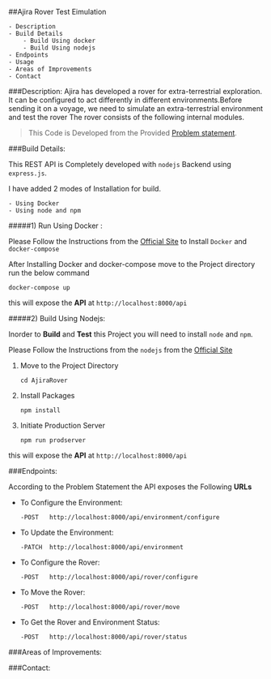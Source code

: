 ##Ajira Rover Test Eimulation

    - Description
    - Build Details
        - Build Using docker
        - Build Using nodejs
    - Endpoints
    - Usage
    - Areas of Improvements
    - Contact

###Description:
Ajira has developed a rover for extra-terrestrial exploration. It can be configured to act differently in different environments.Before sending it on a voyage, we need to simulate an extra-terrestrial environment and test the rover The rover consists of the following internal modules.


> This Code is Developed from the Provided [Problem statement](https://cdn.skillenza.com/files/50311d7b-e4a7-4a4e-8be0-b5350326a467/ProblemStatement.pdf).


###Build Details:

This REST API is Completely developed with `nodejs` Backend using `express.js`.

I have added 2 modes of Installation for build.

    - Using Docker
    - Using node and npm


#####1) Run Using Docker :

Please Follow the Instructions from the [Official Site](https://www.docker.com/products/docker-desktop) to Install `Docker` and `docker-compose`

After Installing Docker and docker-compose move to the Project directory run the below command

```docker
docker-compose up
```
this will expose the **API** at `http://localhost:8000/api`

#####2) Build Using Nodejs:
    
Inorder to **Build** and **Test** this Project you will need to install `node` and `npm`.

Please Follow the Instructions from the `nodejs` from the [Official Site](https://nodejs.org/en/download/)

1)  Move to the Project Directory
    ```Docker
    cd AjiraRover
    ```
2) Install Packages
    ```Docker
    npm install
    ```
3) Initiate Production Server
    ```Docker
    npm run prodserver
    ```
this will expose the **API** at `http://localhost:8000/api`

###Endpoints:

According to the Problem Statement the API exposes the Following **URLs**


- To Configure the Environment:
    ```Docker
    -POST   http://localhost:8000/api/environment/configure
    ```

- To Update the Environment:
    ```Docker
    -PATCH  http://localhost:8000/api/environment
    ```
 - To Configure the Rover:
    ```Docker
    -POST   http://localhost:8000/api/rover/configure
    ```
 - To Move the Rover:
    ```Docker
    -POST   http://localhost:8000/api/rover/move
    ```
 - To Get the Rover and Environment Status:
    ```Docker
    -POST   http://localhost:8000/api/rover/status
    ```

###Areas of Improvements:


###Contact: